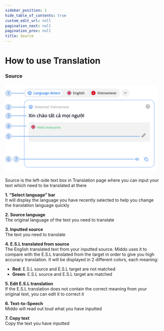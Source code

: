 ```yaml
---  
sidebar_position: 1  
hide_table_of_contents: true  
custom_edit_url: null  
pagination_next: null  
pagination_prev: null  
title: Source  
---  
```

# How to use Translation  
  
### Source  
  
![Source](./img/source.png)  
  
Source is the left-side text box in Translation page where you can input your text which need to be translated at there  
  
**1. “Select language” bar**  
   It will display the language you have recently selected to help you change the translation language quickly  
  
**2. Source language**  
   The original language of the text you need to translate  
  
**3. Inputted source**  
   The text you need to translate  
  
**4. E.S.L translated from source**  
   The English translated text from your inputted source. Middo uses it to compare with the E.S.L translated from the target in order to give you high accuracy translation. It will be displayed in 2 different colors, each meaning:  
   - **Red**: E.S.L source and E.S.L target are not matched  
   - **Green**: E.S.L source and E.S.L target are matched  
  
**5. Edit E.S.L translation**  
   If the E.S.L translation does not contain the correct meaning from your original text, you can edit it to correct it  
  
**6. Text-to-Speech**  
   Middo will read out loud what you have inputted  
  
**7. Copy text**  
   Copy the text you have inputted  
